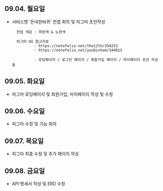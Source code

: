 ## 09.04. 월요일
- 서비스명 '돈네한바퀴' 컨셉 회의 및 피그마 초안작성

        컨셉 색감 : 파란색 & 노란색

        피그마 UI 참고자료 
                - https://notefolio.net/the12th/354253
                - https://notefolio.net/youbinham/344811

                - 로딩페이지 / 로그인 페이지 / 회원가입 페이지 / 마이페이지 초안 작성 중



## 09.05. 화요일
- 피그마 로딩페이지 및 회원가입, 마이페이지 작성 및 수정

## 09.06. 수요일
- 피그마 수정 및 기능 회의

## 09.07. 목요일
- 피그마 최종 수정 및 추가 페이지 작성 

## 09.08. 금요일
- API 명세서 작성 및 ERD 수정
